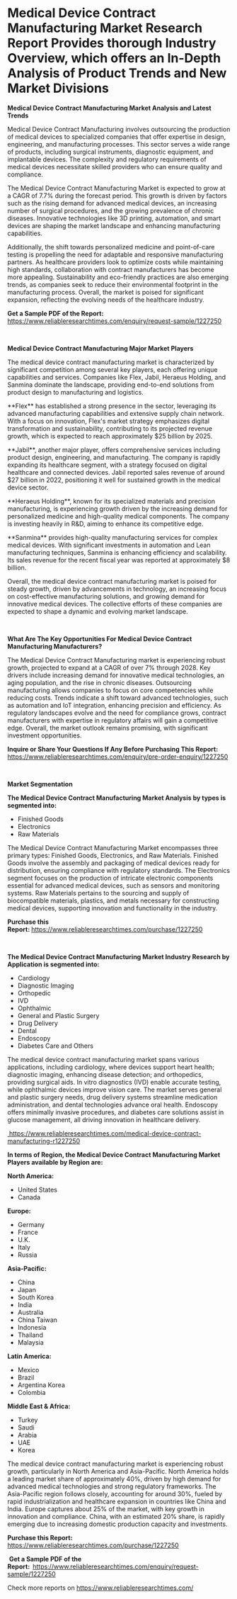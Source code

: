 <p><h1>Medical Device Contract Manufacturing Market Research Report Provides thorough Industry Overview, which offers an In-Depth Analysis of Product Trends and New Market Divisions</h1></p><p><strong>Medical Device Contract Manufacturing Market Analysis and Latest Trends</strong></p>
<p><p>Medical Device Contract Manufacturing involves outsourcing the production of medical devices to specialized companies that offer expertise in design, engineering, and manufacturing processes. This sector serves a wide range of products, including surgical instruments, diagnostic equipment, and implantable devices. The complexity and regulatory requirements of medical devices necessitate skilled providers who can ensure quality and compliance.</p><p>The Medical Device Contract Manufacturing Market is expected to grow at a CAGR of 7.7% during the forecast period. This growth is driven by factors such as the rising demand for advanced medical devices, an increasing number of surgical procedures, and the growing prevalence of chronic diseases. Innovative technologies like 3D printing, automation, and smart devices are shaping the market landscape and enhancing manufacturing capabilities. </p><p>Additionally, the shift towards personalized medicine and point-of-care testing is propelling the need for adaptable and responsive manufacturing partners. As healthcare providers look to optimize costs while maintaining high standards, collaboration with contract manufacturers has become more appealing. Sustainability and eco-friendly practices are also emerging trends, as companies seek to reduce their environmental footprint in the manufacturing process. Overall, the market is poised for significant expansion, reflecting the evolving needs of the healthcare industry.</p></p>
<p><strong>Get a Sample PDF of the Report:&nbsp;</strong> <a href="https://www.reliableresearchtimes.com/enquiry/request-sample/1227250?utm_campaign=2252&utm_medium=2&utm_source=Github&utm_content=ia&utm_term=03032025&utm_id=medical-device-contract-manufacturing">https://www.reliableresearchtimes.com/enquiry/request-sample/1227250</a></p>
<p>&nbsp;</p>
<p><strong>Medical Device Contract Manufacturing Major Market Players</strong></p>
<p><p>The medical device contract manufacturing market is characterized by significant competition among several key players, each offering unique capabilities and services. Companies like Flex, Jabil, Heraeus Holding, and Sanmina dominate the landscape, providing end-to-end solutions from product design to manufacturing and logistics.</p><p>**Flex** has established a strong presence in the sector, leveraging its advanced manufacturing capabilities and extensive supply chain network. With a focus on innovation, Flex's market strategy emphasizes digital transformation and sustainability, contributing to its projected revenue growth, which is expected to reach approximately $25 billion by 2025.</p><p>**Jabil**, another major player, offers comprehensive services including product design, engineering, and manufacturing. The company is rapidly expanding its healthcare segment, with a strategy focused on digital healthcare and connected devices. Jabil reported sales revenue of around $27 billion in 2022, positioning it well for sustained growth in the medical device sector.</p><p>**Heraeus Holding**, known for its specialized materials and precision manufacturing, is experiencing growth driven by the increasing demand for personalized medicine and high-quality medical components. The company is investing heavily in R&D, aiming to enhance its competitive edge.</p><p>**Sanmina** provides high-quality manufacturing services for complex medical devices. With significant investments in automation and Lean manufacturing techniques, Sanmina is enhancing efficiency and scalability. Its sales revenue for the recent fiscal year was reported at approximately $8 billion.</p><p>Overall, the medical device contract manufacturing market is poised for steady growth, driven by advancements in technology, an increasing focus on cost-effective manufacturing solutions, and growing demand for innovative medical devices. The collective efforts of these companies are expected to shape a dynamic and evolving market landscape.</p></p>
<p>&nbsp;</p>
<p><strong>What Are The Key Opportunities For Medical Device Contract Manufacturing Manufacturers?</strong></p>
<p><p>The Medical Device Contract Manufacturing market is experiencing robust growth, projected to expand at a CAGR of over 7% through 2028. Key drivers include increasing demand for innovative medical technologies, an aging population, and the rise in chronic diseases. Outsourcing manufacturing allows companies to focus on core competencies while reducing costs. Trends indicate a shift toward advanced technologies, such as automation and IoT integration, enhancing precision and efficiency. As regulatory landscapes evolve and the need for compliance grows, contract manufacturers with expertise in regulatory affairs will gain a competitive edge. Overall, the market outlook remains promising, with significant investment opportunities.</p></p>
<p><strong>Inquire or Share Your Questions If Any Before Purchasing This Report:</strong> <a href="https://www.reliableresearchtimes.com/enquiry/pre-order-enquiry/1227250?utm_campaign=2252&utm_medium=2&utm_source=Github&utm_content=ia&utm_term=03032025&utm_id=medical-device-contract-manufacturing">https://www.reliableresearchtimes.com/enquiry/pre-order-enquiry/1227250</a></p>
<p>&nbsp;</p>
<p><strong>Market Segmentation</strong></p>
<p><strong>The Medical Device Contract Manufacturing Market Analysis by types is segmented into:</strong></p>
<p><ul><li>Finished Goods</li><li>Electronics</li><li>Raw Materials</li></ul></p>
<p><p>The Medical Device Contract Manufacturing Market encompasses three primary types: Finished Goods, Electronics, and Raw Materials. Finished Goods involve the assembly and packaging of medical devices ready for distribution, ensuring compliance with regulatory standards. The Electronics segment focuses on the production of intricate electronic components essential for advanced medical devices, such as sensors and monitoring systems. Raw Materials pertains to the sourcing and supply of biocompatible materials, plastics, and metals necessary for constructing medical devices, supporting innovation and functionality in the industry.</p></p>
<p><strong>Purchase this Report:&nbsp;</strong><a href="https://www.reliableresearchtimes.com/purchase/1227250?utm_campaign=2252&utm_medium=2&utm_source=Github&utm_content=ia&utm_term=03032025&utm_id=medical-device-contract-manufacturing">https://www.reliableresearchtimes.com/purchase/1227250</a></p>
<p>&nbsp;</p>
<p><strong>The Medical Device Contract Manufacturing Market Industry Research by Application is segmented into:</strong></p>
<p><ul><li>Cardiology</li><li>Diagnostic Imaging</li><li>Orthopedic</li><li>IVD</li><li>Ophthalmic</li><li>General and Plastic Surgery</li><li>Drug Delivery</li><li>Dental</li><li>Endoscopy</li><li>Diabetes Care and Others</li></ul></p>
<p><p>The medical device contract manufacturing market spans various applications, including cardiology, where devices support heart health; diagnostic imaging, enhancing disease detection; and orthopedics, providing surgical aids. In vitro diagnostics (IVD) enable accurate testing, while ophthalmic devices improve vision care. The market serves general and plastic surgery needs, drug delivery systems streamline medication administration, and dental technologies advance oral health. Endoscopy offers minimally invasive procedures, and diabetes care solutions assist in glucose management, all driving innovation in healthcare delivery.</p></p>
<p><a href="https://www.reliableresearchtimes.com/medical-device-contract-manufacturing-r1227250?utm_campaign=2252&utm_medium=2&utm_source=Github&utm_content=ia&utm_term=03032025&utm_id=medical-device-contract-manufacturing">&nbsp;https://www.reliableresearchtimes.com/medical-device-contract-manufacturing-r1227250</a></p>
<p><strong>In terms of Region, the Medical Device Contract Manufacturing Market Players available by Region are:</strong></p>
<p>
    <p> <strong> North America: </strong>
        <ul>
            <li>United States</li>
            <li>Canada</li>
        </ul>
        </p> 
    <p> <strong> Europe: </strong>
        <ul>
            <li>Germany</li>
            <li>France</li>
            <li>U.K.</li>
            <li>Italy</li>
            <li>Russia</li>
        </ul>
        </p> 
    <p> <strong> Asia-Pacific: </strong>
        <ul>
            <li>China</li>
            <li>Japan</li>
            <li>South Korea</li>
            <li>India</li>
            <li>Australia</li>
            <li>China Taiwan</li>
            <li>Indonesia</li>
            <li>Thailand</li>
            <li>Malaysia</li>
        </ul>
        </p> 
    <p> <strong> Latin America: </strong>
        <ul>
            <li>Mexico</li>
            <li>Brazil</li>
            <li>Argentina Korea</li>
            <li>Colombia</li>
        </ul>
        </p> 
    <p> <strong> Middle East & Africa: </strong>
        <ul>
            <li>Turkey</li>
            <li>Saudi</li>
            <li>Arabia</li>
            <li>UAE</li>
            <li>Korea</li>
        </ul>
    </p>
    </p>
<p><p>The medical device contract manufacturing market is experiencing robust growth, particularly in North America and Asia-Pacific. North America holds a leading market share of approximately 40%, driven by high demand for advanced medical technologies and strong regulatory frameworks. The Asia-Pacific region follows closely, accounting for around 30%, fueled by rapid industrialization and healthcare expansion in countries like China and India. Europe captures about 25% of the market, with key growth in innovation and compliance. China, with an estimated 20% share, is rapidly emerging due to increasing domestic production capacity and investments.</p></p>
<p><strong>Purchase this Report: </strong><a href="https://www.reliableresearchtimes.com/purchase/1227250?utm_campaign=2252&utm_medium=2&utm_source=Github&utm_content=ia&utm_term=03032025&utm_id=medical-device-contract-manufacturing">https://www.reliableresearchtimes.com/purchase/1227250</a></p>
<p>&nbsp;<strong>Get a Sample PDF of the Report:&nbsp;&nbsp;</strong><a href="https://www.reliableresearchtimes.com/enquiry/request-sample/1227250?utm_campaign=2252&utm_medium=2&utm_source=Github&utm_content=ia&utm_term=03032025&utm_id=medical-device-contract-manufacturing">https://www.reliableresearchtimes.com/enquiry/request-sample/1227250</a></p>
<p><strong></strong></p>
<p>Check more reports on <a href="https://www.reliableresearchtimes.com/?utm_campaign=2252&utm_medium=2&utm_source=Github&utm_content=ia&utm_term=03032025&utm_id=medical-device-contract-manufacturing">https://www.reliableresearchtimes.com/</a></p>